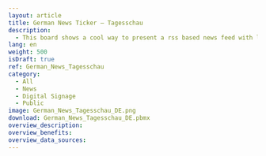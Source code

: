 ```yaml
---
layout: article
title: German News Ticker – Tagesschau
description: 
  - This board shows a cool way to present a rss based news feed with live tiles
lang: en
weight: 500
isDraft: true
ref: German_News_Tagesschau
category:
  - All
  - News
  - Digital Signage
  - Public
image: German_News_Tagesschau_DE.png
download: German_News_Tagesschau_DE.pbmx
overview_description:
overview_benefits:
overview_data_sources:
---
```

